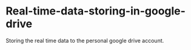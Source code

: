 # Real-time-data-storing-in-google-drive
Storing the real time data to the personal google drive account.

